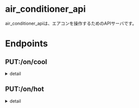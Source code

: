 # air_conditioner_api

air_conditioner_apiは、エアコンを操作するためのAPIサーバです。

# Endpoints

## PUT:/on/cool
<details>
<summary>
detail
</summary>

#### Schema

```json
{
    "cool": {
        "type": "object",
        "properties": {
            "temperature": {
                "type": "number",
                "minimum": 16,
                "maximum": 31,
                "description": "Degree celsius of airflow from air conditioner."
            },
            "airflowLevel": {
                "type": "string",
                "enum": ["a", "1", "2", "3"],
                "description": "Level of airflow from air conditioner. a: auto, 1: low, 2: middle, 3: high"
            }
        },
        "required": [
            "temperature",
            "airflowLevel"
        ]
    }
}
```

#### Content-Type

`application/json`

#### Examples

```json
{
    "temperature": 26,
    "airflowLevel": "1"
}
```

```json
{
    "temperature": 23,
    "airflowLevel": "a"
}
```

</details>

<!-- ------------------------------------------------------------------------------------ -->

## PUT:/on/hot
<details>
<summary>
detail
</summary>

#### Schema

```json
{
    "hot": {
        "type": "object",
        "properties": {
            "temperature": {
                "type": "number",
                "minimum": 16,
                "maximum": 31,
                "description": "Degree celsius of airflow from air conditioner."
            },
            "airflowLevel": {
                "type": "string",
                "enum": [
                    "a",
                    "1",
                    "2",
                    "3"
                ],
                "description": "Level of airflow from air conditioner. a: auto, 1: low, 2: middle, 3: high"
            }
        },
        "required": [
            "temperature",
            "airflowLevel"
        ]
    }
}
```

#### Content-Type

`application/json`

#### Examples

```json
{
    "temperature": 26,
    "airflowLevel": "1"
}
```

```json
{
    "temperature": 23,
    "airflowLevel": "a"
}
```

</details>


<!-- ------------------------------------------------------------------------------------ -->




